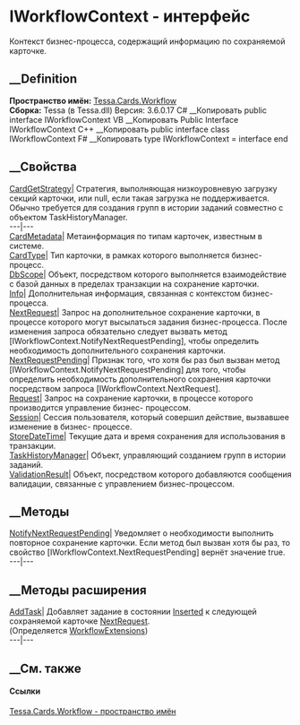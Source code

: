 # IWorkflowContext - интерфейс
Контекст бизнес-процесса, содержащий информацию по сохраняемой карточке.
## __Definition
 **Пространство имён:** [Tessa.Cards.Workflow](N_Tessa_Cards_Workflow.htm)  
 **Сборка:** Tessa (в Tessa.dll) Версия: 3.6.0.17
C# __Копировать
     public interface IWorkflowContext
VB __Копировать
     Public Interface IWorkflowContext
C++ __Копировать
     public interface class IWorkflowContext
F# __Копировать
     type IWorkflowContext = interface end
##  __Свойства
[CardGetStrategy](P_Tessa_Cards_Workflow_IWorkflowContext_CardGetStrategy.htm)|
Стратегия, выполняющая низкоуровневую загрузку секций карточки, или null, если
такая загрузка не поддерживается. Обычно требуется для создания групп в
истории заданий совместно с объектом TaskHistoryManager.  
---|---  
[CardMetadata](P_Tessa_Cards_Workflow_IWorkflowContext_CardMetadata.htm)|
Метаинформация по типам карточек, известным в системе.  
[CardType](P_Tessa_Cards_Workflow_IWorkflowContext_CardType.htm)| Тип
карточки, в рамках которого выполняется бизнес-процесс.  
[DbScope](P_Tessa_Cards_Workflow_IWorkflowContext_DbScope.htm)|  Объект,
посредством которого выполняется взаимодействие с базой данных в пределах
транзакции на сохранение карточки.  
[Info](P_Tessa_Cards_Workflow_IWorkflowContext_Info.htm)| Дополнительная
информация, связанная с контекстом бизнес-процесса.  
[NextRequest](P_Tessa_Cards_Workflow_IWorkflowContext_NextRequest.htm)|
Запрос на дополнительное сохранение карточки, в процессе которого могут
высылаться задания бизнес-процесса. После изменения запроса обязательно
следует вызвать метод [IWorkflowContext.NotifyNextRequestPending], чтобы
определить необходимость дополнительного сохранения карточки.  
[NextRequestPending](P_Tessa_Cards_Workflow_IWorkflowContext_NextRequestPending.htm)|
Признак того, что хотя бы раз был вызван метод
[IWorkflowContext.NotifyNextRequestPending] для того, чтобы определить
необходимость дополнительного сохранения карточки посредством запроса
[IWorkflowContext.NextRequest].  
[Request](P_Tessa_Cards_Workflow_IWorkflowContext_Request.htm)| Запрос на
сохранение карточки, в процессе которого производится управление бизнес-
процессом.  
[Session](P_Tessa_Cards_Workflow_IWorkflowContext_Session.htm)| Сессия
пользователя, который совершил действие, вызвавшее изменение в бизнес-
процессе.  
[StoreDateTime](P_Tessa_Cards_Workflow_IWorkflowContext_StoreDateTime.htm)|
Текущие дата и время сохранения для использования в транзакции.  
[TaskHistoryManager](P_Tessa_Cards_Workflow_IWorkflowContext_TaskHistoryManager.htm)|
Объект, управляющий созданием групп в истории заданий.  
[ValidationResult](P_Tessa_Cards_Workflow_IWorkflowContext_ValidationResult.htm)|
Объект, посредством которого добавляются сообщения валидации, связанные с
управлением бизнес-процессом.  
## __Методы
[NotifyNextRequestPending](M_Tessa_Cards_Workflow_IWorkflowContext_NotifyNextRequestPending.htm)|
Уведомляет о необходимости выполнить повторное сохранение карточки. Если метод
был вызван хотя бы раз, то свойство [IWorkflowContext.NextRequestPending]
вернёт значение true.  
---|---  
## __Методы расширения
[AddTask](M_Tessa_Cards_Workflow_WorkflowExtensions_AddTask.htm)|  Добавляет
задание в состоянии [Inserted](T_Tessa_Cards_CardRowState.htm) к следующей
сохраняемой карточке
[NextRequest](P_Tessa_Cards_Workflow_IWorkflowContext_NextRequest.htm).  
(Определяется
[WorkflowExtensions](T_Tessa_Cards_Workflow_WorkflowExtensions.htm))  
---|---  
##  __См. также
#### Ссылки
[Tessa.Cards.Workflow - пространство имён](N_Tessa_Cards_Workflow.htm)

